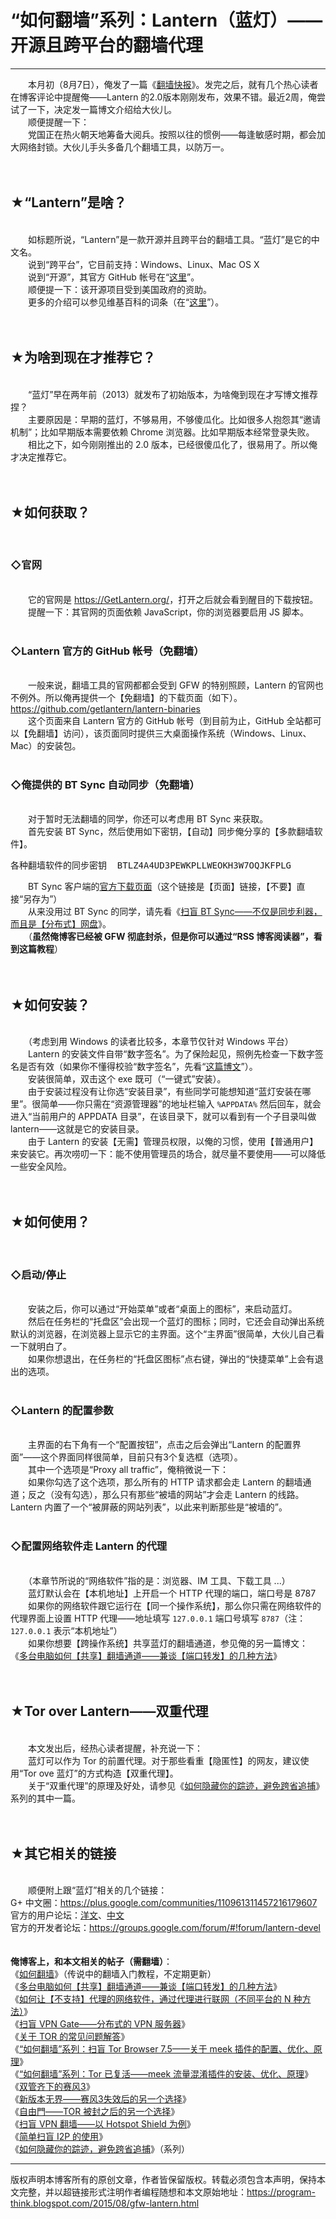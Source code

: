 # “如何翻墙”系列：Lantern（蓝灯）——开源且跨平台的翻墙代理 

-----

<div class="post-body entry-content">
　　本月初（8月7日），俺发了一篇《<a href="../../2015/08/gfw-news.md">翻墙快报</a>》。发完之后，就有几个热心读者在博客评论中提醒俺——Lantern 的2.0版本刚刚发布，效果不错。最近2周，俺尝试了一下，决定发一篇博文介绍给大伙儿。<a name="more"></a><br/>
　　顺便提醒一下：<br/>
　　党国正在热火朝天地筹备大阅兵。按照以往的惯例——每逢敏感时期，都会加大网络封锁。大伙儿手头多备几个翻墙工具，以防万一。<br/>
<br/>
<br/>
<h2>★“Lantern”是啥？</h2><br/>
　　如标题所说，“Lantern”是一款开源并且跨平台的翻墙工具。“蓝灯”是它的中文名。<br/>
　　说到“跨平台”，它目前支持：Windows、Linux、Mac OS X<br/>
　　说到“开源”，其官方 GitHub 帐号在“<a href="https://github.com/getlantern" rel="nofollow" target="_blank">这里</a>”。<br/>
　　顺便提一下：该开源项目受到美国政府的资助。<br/>
　　更多的介绍可以参见维基百科的词条（在“<a href="https://en.wikipedia.org/wiki/Lantern_%28software%29" rel="nofollow" target="_blank">这里</a>”）。<br/>
<br/>
<br/>
<h2>★为啥到现在才推荐它？</h2><br/>
　　“蓝灯”早在两年前（2013）就发布了初始版本，为啥俺到现在才写博文推荐捏？<br/>
　　主要原因是：早期的蓝灯，不够易用，不够傻瓜化。比如很多人抱怨其“邀请机制”；比如早期版本需要依赖 Chrome 浏览器。比如早期版本经常登录失败。<br/>
　　相比之下，如今刚刚推出的 2.0 版本，已经很傻瓜化了，很易用了。所以俺才决定推荐它。<br/>
<br/>
<br/>
<h2>★如何获取？</h2><br/>
<h3>◇官网</h3><br/>
　　它的官网是 <a href="https://getlantern.org/" rel="nofollow" target="_blank">https://GetLantern.org/</a>，打开之后就会看到醒目的下载按钮。<br/>
　　提醒一下：其官网的页面依赖 JavaScript，你的浏览器要启用 JS 脚本。<br/>
<br/>
<h3>◇Lantern 官方的 GitHub 帐号（免翻墙）</h3><br/>
　　一般来说，翻墙工具的官网都都会受到 GFW 的特别照顾，Lantern 的官网也不例外。所以俺再提供一个【免翻墙】的下载页面（如下）。<br/>
<a href="https://github.com/getlantern/lantern-binaries" rel="nofollow" target="_blank">https://github.com/getlantern/lantern-binaries</a><br/>
　　这个页面来自 Lantern 官方的 GitHub 帐号（到目前为止，GitHub 全站都可以【免翻墙】访问），该页面同时提供三大桌面操作系统（Windows、Linux、Mac）的安装包。<br/>
<br/>
<h3>◇俺提供的 BT Sync 自动同步（免翻墙）</h3><br/>
　　对于暂时无法翻墙的同学，你还可以考虑用 BT Sync 来获取。<br/>
　　首先安装 BT Sync，然后使用如下密钥，【自动】同步俺分享的【多款翻墙软件】。<br/>
<pre>各种翻墙软件的同步密钥  BTLZ4A4UD3PEWKPLLWEOKH3W7OQJKFPLG</pre>　　BT Sync 客户端的<a href="https://getsync.com/" rel="nofollow" target="_blank">官方下载页面</a>（这个链接是【页面】链接，【不要】直接“另存为”）<br/>
　　从来没用过 BT Sync 的同学，请先看《<a href="../../2015/01/BitTorrent-Sync.md">扫盲 BT Sync——不仅是同步利器，而且是【分布式】网盘</a>》。<br/>
　　（<b>虽然俺博客已经被 GFW 彻底封杀，但是你可以通过“RSS 博客阅读器”，看到这篇教程</b>）<br/>
<br/>
<br/>
<h2>★如何安装？</h2><br/>
　　（考虑到用 Windows 的读者比较多，本章节仅针对 Windows 平台）<br/>
　　Lantern 的安装文件自带“数字签名”。为了保险起见，照例先检查一下数字签名是否有效（如果你不懂得校验“数字签名”，先看“<a href="../../2013/02/file-integrity-check.md">这篇博文</a>”）。<br/>
　　安装很简单，双击这个 exe 既可（“一键式”安装）。<br/>
　　由于安装过程没有让你选“安装目录”，有些同学可能想知道“蓝灯安装在哪里”。很简单——你只需在“资源管理器”的地址栏输入 <code>%APPDATA%</code> 然后回车，就会进入“当前用户的 APPDATA 目录”，在该目录下，就可以看到有一个子目录叫做 lantern——这就是它的安装目录。<br/>
　　由于 Lantern 的安装【无需】管理员权限，以俺的习惯，使用【普通用户】来安装它。再次唠叨一下：能不使用管理员的场合，就尽量不要使用——可以降低一些安全风险。<br/>
<br/>
<br/>
<h2>★如何使用？</h2><br/>
<h3>◇启动/停止</h3><br/>
　　安装之后，你可以通过“开始菜单”或者“桌面上的图标”，来启动蓝灯。<br/>
　　然后在任务栏的“托盘区”会出现一个蓝灯的图标；同时，它还会自动弹出系统默认的浏览器，在浏览器上显示它的主界面。这个“主界面”很简单，大伙儿自己看一下就明白了。<br/>
　　如果你想退出，在任务栏的“托盘区图标”点右键，弹出的“快捷菜单”上会有退出的选项。<br/>
<br/>
<h3>◇Lantern 的配置参数</h3><br/>
　　主界面的右下角有一个“配置按钮”，点击之后会弹出“Lantern 的配置界面”——这个界面同样很简单，目前只有3个复选框（选项）。<br/>
　　其中一个选项是“Proxy all traffic”，俺稍微说一下：<br/>
　　如果你勾选了这个选项，那么所有的 HTTP 请求都会走 Lantern 的翻墙通道；反之（没有勾选），那么只有那些“被墙的网站”才会走 Lantern 的线路。Lantern 内置了一个“被屏蔽的网站列表”，以此来判断那些是“被墙的”。<br/>
<br/>
<h3>◇配置网络软件走 Lantern 的代理</h3><br/>
　　（本章节所说的“网络软件”指的是：浏览器、IM 工具、下载工具 ...）<br/>
　　蓝灯默认会在【本机地址】上开启一个 HTTP 代理的端口，端口号是 8787<br/>
　　如果你的网络软件跟它运行在【同一个操作系统】，那么你只需在网络软件的代理界面上设置 HTTP 代理——地址填写 <code>127.0.0.1</code> 端口号填写 <code>8787</code>（注：<code>127.0.0.1</code> 表示“本机地址”）<br/>
　　如果你想要【跨操作系统】共享蓝灯的翻墙通道，参见俺的另一篇博文：<br/>
《<a href="../../2013/01/cross-host-use-gfw-tool.md">多台电脑如何【共享】翻墙通道——兼谈【端口转发】的几种方法</a>》<br/>
<br/>
<br/>
<h2>★Tor over Lantern——双重代理</h2><br/>
　　本文发出后，经热心读者提醒，补充说一下：<br/>
　　蓝灯可以作为 Tor 的前置代理。对于那些看重【隐匿性】的网友，建议使用“Tor ove 蓝灯”的方式构造【双重代理】。<br/>
　　关于“双重代理”的原理及好处，请参见《<a href="../../2010/04/howto-cover-your-tracks-0.md">如何隐藏你的踪迹，避免跨省追捕</a>》系列的其中一篇。<br/>
<br/>
<br/>
<h2>★其它相关的链接</h2><br/>
　　顺便附上跟“蓝灯”相关的几个链接：<br/>
G+ 中文圈：<a href="https://plus.google.com/communities/110961311457216179607" rel="nofollow" target="_blank">https://plus.google.com/communities/110961311457216179607</a><br/>
官方的用户论坛：<a href="https://groups.google.com/forum/#!forum/lantern-users-en" rel="nofollow" target="_blank">洋文</a>、<a href="https://groups.google.com/forum/#!forum/lantern-users-zh" rel="nofollow" target="_blank">中文</a><br/>
官方的开发者论坛：<a href="https://groups.google.com/forum/#!forum/lantern-devel" rel="nofollow" target="_blank">https://groups.google.com/forum/#!forum/lantern-devel</a><br/>
<br/>
<br/>
<b>俺博客上，和本文相关的帖子（需翻墙）</b>：<br/>
《<a href="../../2009/05/how-to-break-through-gfw.md">如何翻墙</a>》（传说中的翻墙入门教程，不定期更新）<br/>
《<a href="../../2013/01/cross-host-use-gfw-tool.md">多台电脑如何【共享】翻墙通道——兼谈【端口转发】的几种方法</a>》<br/>
《<a href="../../2019/04/Proxy-Tricks.md">如何让【不支持】代理的网络软件，通过代理进行联网（不同平台的 N 种方法）</a>》<br/>
《<a href="../../2013/04/gfw-vpngate.md">扫盲 VPN Gate——分布式的 VPN 服务器</a>》<br/>
《<a href="../../2013/11/tor-faq.md">关于 TOR 的常见问题解答</a>》<br/>
《<a href="../../2018/04/gfw-tor-browser-7.5-meek.md">“如何翻墙”系列：扫盲 Tor Browser 7.5——关于 meek 插件的配置、优化、原理</a>》<br/>
《<a href="../../2014/10/gfw-tor-meek.md">“如何翻墙”系列：Tor 已复活——meek 流量混淆插件的安装、优化、原理</a>》<br/>
《<a href="../../2011/10/gfw-psiphon.md">双管齐下的赛风3</a>》<br/>
《<a href="../../2011/12/gfw-wujie.md">新版本无界——赛风3失效后的另一个选择</a>》<br/>
《<a href="../../2010/03/choose-free-gate.md">自由門——TOR 被封之后的另一个选择</a>》<br/>
《<a href="../../2011/09/gfw-vpn-hotspot-shield.md">扫盲 VPN 翻墙——以 Hotspot Shield 为例</a>》<br/>
《<a href="../../2012/06/gfw-i2p.md">简单扫盲 I2P 的使用</a>》<br/>
《<a href="../../2010/04/howto-cover-your-tracks-0.md">如何隐藏你的踪迹，避免跨省追捕</a>》（系列）
</div>


------------------------------------------------

版权声明本博客所有的原创文章，作者皆保留版权。转载必须包含本声明，保持本文完整，并以超链接形式注明作者编程随想和本文原始地址：https://program-think.blogspot.com/2015/08/gfw-lantern.html
